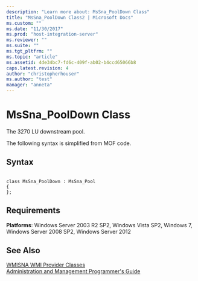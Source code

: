 ```yaml
---
description: "Learn more about: MsSna_PoolDown Class"
title: "MsSna_PoolDown Class2 | Microsoft Docs"
ms.custom: ""
ms.date: "11/30/2017"
ms.prod: "host-integration-server"
ms.reviewer: ""
ms.suite: ""
ms.tgt_pltfrm: ""
ms.topic: "article"
ms.assetid: 4de34bc7-fd6c-409f-ab02-b4ccd65066b8
caps.latest.revision: 4
author: "christopherhouser"
ms.author: "test"
manager: "anneta"
---
```

# MsSna_PoolDown Class
The 3270 LU downstream pool.  
  
 The following syntax is simplified from MOF code.  
  
## Syntax  
  
```  
  
class MsSna_PoolDown : MsSna_Pool  
{  
};  
```  
  
## Requirements  
 **Platforms**: Windows Server 2003 R2 SP2, Windows Vista SP2, Windows 7, Windows Server 2008 SP2, Windows Server 2012  
  
## See Also  
 [WMISNA WMI Provider Classes](../core/wmisna-wmi-provider-classes2.md)   
 [Administration and Management Programmer's Guide](./administration-and-management-programmer-s-guide2.md)
